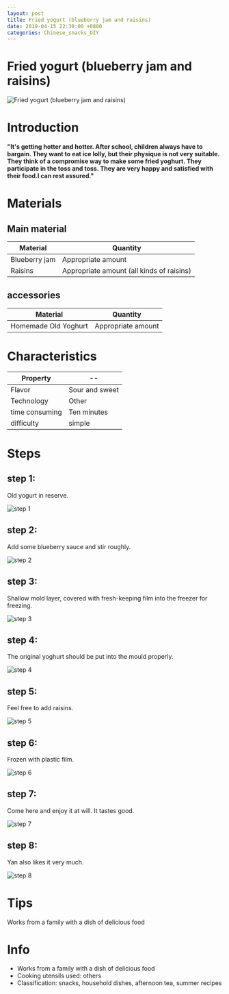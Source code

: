 ```yaml
---
layout: post
title: Fried yogurt (blueberry jam and raisins)
date: 2019-04-15 22:30:00 +0800
categories: Chinese_snacks_DIY
---
```


# Fried yogurt (blueberry jam and raisins)

![Fried yogurt (blueberry jam and raisins)]({{site.baseurl}}/img/402827/402827.jpg)

# Introduction

**"It's getting hotter and hotter. After school, children always have to bargain. They want to eat ice lolly, but their physique is not very suitable. They think of a compromise way to make some fried yoghurt. They participate in the toss and toss. They are very happy and satisfied with their food.I can rest assured."**

# Materials


## Main material

Material|Quantity
--|--
Blueberry jam|Appropriate amount
Raisins|Appropriate amount (all kinds of raisins)

## accessories

Material|Quantity
--|--
Homemade Old Yoghurt|Appropriate amount

# Characteristics

Property|--
--|--
Flavor|Sour and sweet
Technology|Other
time consuming|Ten minutes
difficulty|simple

# Steps

## step 1:

Old yogurt in reserve.

![step 1]({{site.baseurl}}/img/402827/1.jpg)

## step 2:

Add some blueberry sauce and stir roughly.

![step 2]({{site.baseurl}}/img/402827/2.jpg)

## step 3:

Shallow mold layer, covered with fresh-keeping film into the freezer for freezing.

![step 3]({{site.baseurl}}/img/402827/3.jpg)

## step 4:

The original yoghurt should be put into the mould properly.

![step 4]({{site.baseurl}}/img/402827/4.jpg)

## step 5:

Feel free to add raisins.

![step 5]({{site.baseurl}}/img/402827/5.jpg)

## step 6:

Frozen with plastic film.

![step 6]({{site.baseurl}}/img/402827/6.jpg)

## step 7:

Come here and enjoy it at will. It tastes good.

![step 7]({{site.baseurl}}/img/402827/7.jpg)

## step 8:

Yan also likes it very much.

![step 8]({{site.baseurl}}/img/402827/8.jpg)

# Tips

Works from a family with a dish of delicious food

# Info

- Works from a family with a dish of delicious food
- Cooking utensils used: others
- Classification: snacks, household dishes, afternoon tea, summer recipes